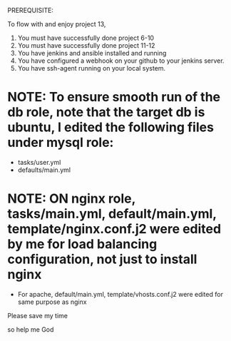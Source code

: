 PREREQUISITE:

To flow with and enjoy project 13, 

1. You must have successfully done project 6-10
2. You must have successfully done project 11-12
3. You have jenkins and ansible installed and running
4. You have configured a webhook on your github to your jenkins server.
5. You have ssh-agent running on your local system.

# NOTE: To ensure smooth run of the db role, note that the target db is ubuntu, I edited the following files under mysql role:
* tasks/user.yml
* defaults/main.yml

# NOTE: ON nginx role, tasks/main.yml, default/main.yml, template/nginx.conf.j2 were edited by me for load balancing configuration, not just to install nginx

* For apache, default/main.yml, template/vhosts.conf.j2 were edited for same purpose as nginx

Please save my time

so help me God

